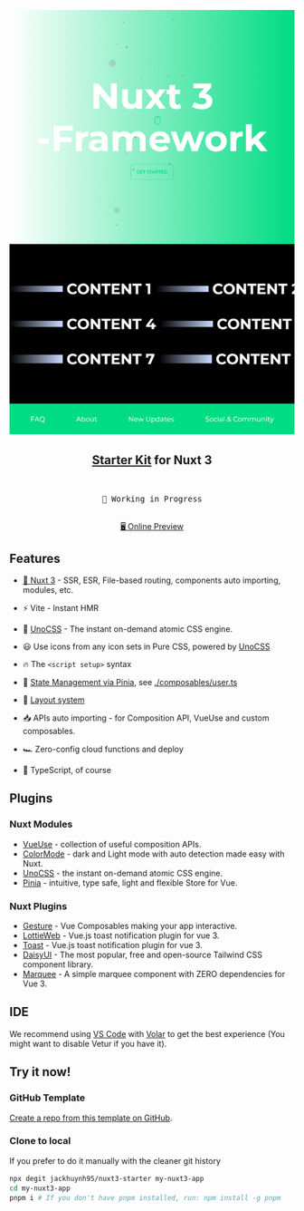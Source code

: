 <p align="center">
<img src="./template.png" width="600"/>
</p>

<h2 align="center">
<a href="https://github.com/antfu/vitesse">Starter Kit</a> for Nuxt 3
</h2><br>

<pre align="center">
🧪 Working in Progress
</pre>

<p align="center">
<br>
<a href="https://vitesse-nuxt3.netlify.app/">🖥 Online Preview</a>
</p>

## Features

- [💚 Nuxt 3](https://v3.nuxtjs.org) - SSR, ESR, File-based routing, components auto importing, modules, etc.

- ⚡️ Vite - Instant HMR

- 🎨 [UnoCSS](https://github.com/antfu/unocss) - The instant on-demand atomic CSS engine.

- 😃 Use icons from any icon sets in Pure CSS, powered by [UnoCSS](https://github.com/antfu/unocss)

- 🔥 The `<script setup>` syntax

- 🍍 [State Management via Pinia](https://pinia.esm.dev), see [./composables/user.ts](./composables/user.ts)

- 📑 [Layout system](./layouts)

- 📥 APIs auto importing - for Composition API, VueUse and custom composables.

- 🏎 Zero-config cloud functions and deploy

- 🦾 TypeScript, of course

## Plugins

### Nuxt Modules

- [VueUse](https://github.com/vueuse/vueuse) - collection of useful composition APIs.
- [ColorMode](https://github.com/nuxt-community/color-mode-module) - dark and Light mode with auto detection made easy with Nuxt.
- [UnoCSS](https://github.com/antfu/unocss) - the instant on-demand atomic CSS engine.
- [Pinia](https://pinia.esm.dev/) - intuitive, type safe, light and flexible Store for Vue.

### Nuxt Plugins

- [Gesture](https://github.com/vueuse/gesture) - Vue Composables making your app interactive.
- [LottieWeb](https://github.com/airbnb/lottie-web) - Vue.js toast notification plugin for vue 3.
- [Toast](@meforma/vue-toaster) - Vue.js toast notification plugin for vue 3.
- [DaisyUI](https://github.com/saadeghi/daisyui) - The most popular, free and open-source Tailwind CSS component library.
- [Marquee](https://github.com/megasanjay/vue3-marquee) - A simple marquee component with ZERO dependencies for Vue 3.

## IDE

We recommend using [VS Code](https://code.visualstudio.com/) with [Volar](https://github.com/johnsoncodehk/volar) to get the best experience (You might want to disable Vetur if you have it).

## Try it now!

### GitHub Template

[Create a repo from this template on GitHub](https://github.com/jackhuynh95/nuxt3-starter/generate).

### Clone to local

If you prefer to do it manually with the cleaner git history

```bash
npx degit jackhuynh95/nuxt3-starter my-nuxt3-app
cd my-nuxt3-app
pnpm i # If you don't have pnpm installed, run: npm install -g pnpm
```